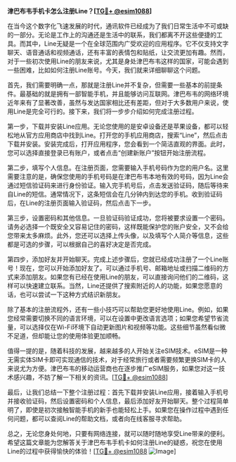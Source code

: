 **津巴布韦手机卡怎么注册Line？[[TG💪+ @esim1088](https://t.me/s/esim1088)]**

在当今这个数字化飞速发展的时代，通讯软件已经成为了我们日常生活中不可或缺的一部分。无论是工作上的沟通还是生活中的联系，我们都离不开这些便捷的工具。而其中，Line无疑是一个在全球范围内广受欢迎的应用程序。它不仅支持文字聊天、语音通话和视频通话，还有丰富的表情包和贴纸，让交流更加有趣。然而，对于一些初次使用Line的朋友来说，尤其是身处津巴布韦这样的国家，可能会遇到一些困难，比如如何注册Line账号。今天，我们就来详细聊聊这个问题。

首先，我们需要明确一点，那就是注册Line并不复杂，但需要一些基本的前提条件。最基础的就是拥有一部智能手机，并且能够访问互联网。津巴布韦的网络环境近年来有了显著改善，虽然与发达国家相比还有差距，但对于大多数用户来说，使用Line是完全可行的。接下来，我们将一步步介绍如何完成注册过程。

第一步，下载并安装Line应用。无论您使用的是安卓设备还是苹果设备，都可以轻松地从官方应用商店中找到Line。打开您的手机应用商店，搜索“Line”，然后点击下载并安装。安装完成后，打开应用程序，您会看到一个简洁直观的界面。此时，您可以选择直接登录已有账户，或者点击“创建新账户”按钮开始注册流程。

第二步，填写个人信息。在注册页面，您需要输入手机号码作为您的用户名。这里需要注意的是，确保您使用的手机号码是在津巴布韦本地有效的号码，因为Line会通过短信验证码来进行身份验证。输入完手机号后，点击发送验证码，随后等待来自Line的短信。通常情况下，这条短信会在几分钟内到达您的手机。收到验证码后，在Line的注册页面输入验证码，然后点击下一步。

第三步，设置密码和其他信息。一旦验证码验证成功，您将被要求设置一个密码。请务必选择一个既安全又容易记住的密码，这样既能保护您的账户安全，又不会给您带来太多麻烦。此外，您还可以选择上传头像，以及填写个人简介等信息，这些都是可选的步骤，可以根据自己的喜好决定是否完成。

第四步，添加好友并开始聊天。完成上述步骤后，您就已经成功注册了一个Line账号！现在，您可以开始添加好友了。可以通过手机号、邮箱地址或扫描二维码的方式来添加朋友。如果您有已经在使用Line的朋友，可以直接询问他们的二维码，这样可以快速建立联系。当然，Line还提供了搜索附近的人的功能，如果您愿意的话，也可以尝试一下这种方式结识新朋友。

除了基本的注册流程外，还有一些小技巧可以帮助您更好地使用Line。例如，如果您经常需要切换不同的语言环境，可以在设置中更改语言选项；如果您希望节省流量，可以选择仅在Wi-Fi环境下自动更新图片和视频等功能。这些细节虽然看似微不足道，但却能让您的使用体验更加顺畅。

值得一提的是，随着科技的发展，越来越多的人开始关注eSIM技术。eSIM是一种无需实体SIM卡即可实现通信的技术，对于经常旅行或者需要频繁更换SIM卡的人来说尤为方便。津巴布韦的移动运营商也在逐步推广eSIM服务，如果您对这一技术感兴趣，不妨了解一下相关的资讯。[[TG💪+ @esim1088](https://t.me/s/esim1088)]

最后，让我们总结一下整个注册过程：首先下载并安装Line应用，接着输入手机号并接收验证码，然后设置密码和个人信息，最后添加好友开始聊天。整个过程简单明了，即使是初次接触智能手机的新手也能轻松上手。如果您在操作过程中遇到任何问题，都可以查阅Line的帮助文档，或者向在线客服寻求帮助。

总之，无论您身处何地，只要有网络连接，就可以随时随地享受Line带来的便利。希望这篇文章能为您解答关于津巴布韦手机卡如何注册Line的疑惑，祝您在使用Line的过程中获得愉快的体验！[[TG💪+ @esim1088](https://t.me/s/esim1088) ![Image](https://i.postimg.cc/4NQfJmqS/Snipaste-2025-05-13-00-14-12.png)]